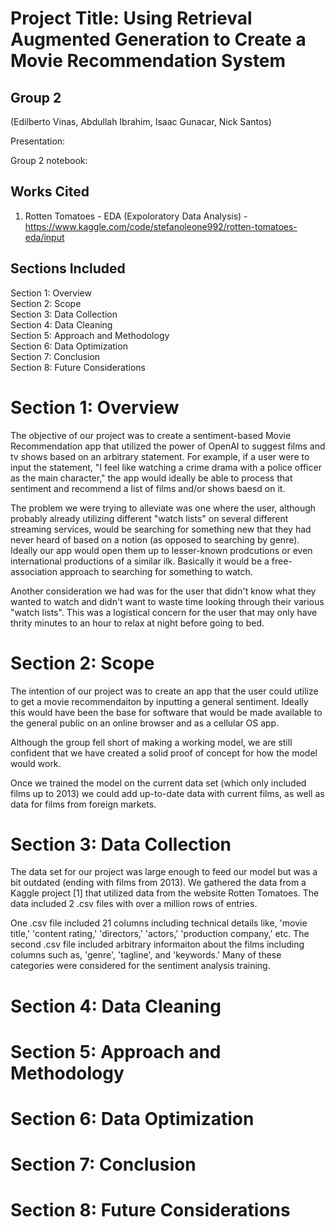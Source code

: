 
# Project Title: Using Retrieval Augmented Generation to Create a Movie Recommendation System
## Group 2
(Edilberto Vinas, Abdullah Ibrahim, Isaac Gunacar, Nick Santos)

Presentation: 

Group 2 notebook: 

## Works Cited
1. Rotten Tomatoes - EDA (Expoloratory Data Analysis) - https://www.kaggle.com/code/stefanoleone992/rotten-tomatoes-eda/input

## Sections Included
Section 1: Overview<br>
Section 2: Scope<br>
Section 3: Data Collection<br>
Section 4: Data Cleaning<br>
Section 5: Approach and Methodology<br>
Section 6: Data Optimization<br>
Section 7: Conclusion<br>
Section 8: Future Considerations<br>

# Section 1: Overview
The objective of our project was to create a sentiment-based Movie Recommendation app that utilized the power of OpenAI to suggest films and tv shows based on an arbitrary statement. For example, if a user were to input the statement, "I feel like watching a crime drama with a police officer as the main character," the app would ideally be able to process that sentiment and recommend a list of films and/or shows baesd on it.

The problem we were trying to alleviate was one where the user, although probably already utilizing different "watch lists" on several different streaming services, would be searching for something new that they had never heard of based on a notion (as opposed to searching by genre). Ideally our app would open them up to lesser-known prodcutions or even international productions of a similar ilk. Basically it would be a free-association approach to searching for something to watch.

Another consideration we had was for the user that didn't know what they wanted to watch and didn't want to waste time looking through their various "watch lists". This was a logistical concern for the user that may only have thrity minutes to an hour to relax at night before going to bed.

# Section 2: Scope
The intention of our project was to create an app that the user could utilize to get a movie recommendaiton by inputting a general sentiment. Ideally this would have been the base for software that would be made available to the general public on an online browser and as a cellular OS app. 

Although the group fell short of making a working model, we are still confident that we have created a solid proof of concept for how the model would work.

Once we trained the model on the current data set (which only included films up to 2013) we could add up-to-date data with current films, as well as data for films from foreign markets.

# Section 3: Data Collection
The data set for our project was large enough to feed our model but was a bit outdated (ending with films from 2013). We gathered the data from a Kaggle project [1] that utilized data from the website Rotten Tomatoes. The data included 2 .csv files with over a million rows of entries.

One .csv file included 21 columns including technical details like, 'movie title,' 'content rating,' 'directors,' 'actors,' 'production company,' etc. The second .csv file included arbitrary informaiton about the films including columns such as, 'genre', 'tagline', and 'keywords.' Many of these categories were considered for the sentiment analysis training.

# Section 4: Data Cleaning


# Section 5: Approach and Methodology

# Section 6: Data Optimization

# Section 7: Conclusion

# Section 8: Future Considerations